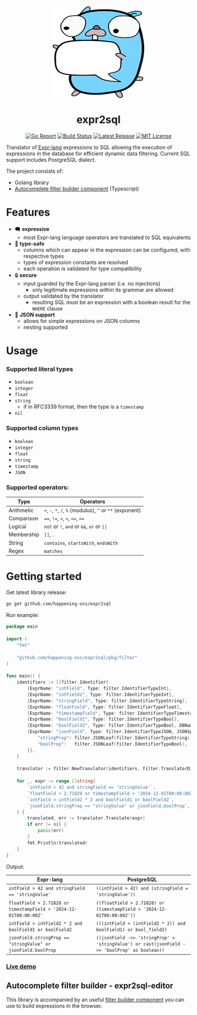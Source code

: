 <p align="center">
  <img src="./logo.svg" height="250" width="250"/>
</p>

<h1 align="center">
  expr2sql
</h1>

<p align="center">
    <a href="https://goreportcard.com/report/happening-oss/expr2sql">
        <img src="https://goreportcard.com/badge/happening-oss/expr2sql" alt="Go Report"/></a>
    <a href="https://github.com/happening-oss/expr2sql/actions/workflows/lib-ci.yml">
        <img src="https://github.com/happening-oss/expr2sql/actions/workflows/lib-ci.yml/badge.svg" alt="Build Status"/></a>
    <a href="https://github.com/happening-oss/expr2sql/releases">
        <img src="https://img.shields.io/github/v/release/happening-oss/expr2sql" alt="Latest Release"/></a>
    <a href="https://github.com/happening-oss/expr2sql/blob/master/LICENSE">
        <img src="https://img.shields.io/github/license/happening-oss/expr2sql" alt="MIT License"/></a>
</p>

Translator of [Expr-lang](https://github.com/expr-lang/expr) expressions to SQL allowing the execution 
of expressions in the database for efficient dynamic data filtering. 
Current SQL support includes PostgreSQL dialect.

The project consists of:

- Golang library
- [Autocomplete filter builder component](./packages/editor) (Typescript)

# Features

- 🗨️ **expressive** 
    - most Expr-lang language operators are translated to SQL equivalents
- 🦺 **type-safe**
    - columns which can appear in the expression can be configured, with respective types
    - types of expression constants are resolved
    - each operation is validated for type compatibility
- 🔒 **secure**
    - input guarded by the Expr-lang parser (i.e. no injections)
      - only legitimate expressions within its grammar are allowed
    - output validated by the translator 
      - resulting SQL must be an expression with a boolean result for the `WHERE` clause
- 🌳 **JSON support**
    - allows for simple expressions on JSON columns
    - nesting supported

# Usage

### Supported literal types

- `boolean`
- `integer`
- `float`
- `string`
    - if in RFC3339 format, then the type is a `timestamp`
- `nil`

### Supported column types

- `boolean`
- `integer`
- `float`
- `string`
- `timestamp`
- `JSON`

### Supported operators:

| Type       | Operators                                                 |
|------------|-----------------------------------------------------------|
| Arithmetic | `+`, `-`, `*`, `/`, `%` (modulus), `^` or `**` (exponent) |
| Comparison | `==`, `!=`, `<`, `>`, `<=`, `>=`                          |
| Logical    | `not` or `!`, `and` or `&&`, `or` or `\|\|`               |
| Membership | `[]`, `.`                                                 |
| String     | `contains`, `startsWith`, `endsWith`                      |
| Regex      | `matches`                                                 |

# Getting started
Get latest library release:
```bash
go get github.com/happening-oss/expr2sql
```
Run example:
```go
package main

import (
	"fmt"

	"github.com/happening-oss/expr2sql/pkg/filter"
)

func main() {
	identifiers := []filter.Identifier{
		{ExprName: "intField", Type: filter.IdentifierTypeInt},
		{ExprName: "intField2", Type: filter.IdentifierTypeInt},
		{ExprName: "stringField", Type: filter.IdentifierTypeString},
		{ExprName: "floatField", Type: filter.IdentifierTypeFloat},
		{ExprName: "timestampField", Type: filter.IdentifierTypeTimestamp},
		{ExprName: "boolField1", Type: filter.IdentifierTypeBool},
		{ExprName: "boolField2", Type: filter.IdentifierTypeBool, DBName: "bool_field2"},
		{ExprName: "jsonField", Type: filter.IdentifierTypeJSON, JSONSpec: filter.JSONTree{
			"stringProp": filter.JSONLeaf(filter.IdentifierTypeString),
			"boolProp":   filter.JSONLeaf(filter.IdentifierTypeBool),
		}},
	}

	translator := filter.NewTranslator(identifiers, filter.TranslatorDialectPostgres)

	for _, expr := range []string{
		`intField > 42 and stringField == 'stringValue'`,
		`floatField > 2.71828 or timestampField > '2024-12-01T00:00:00Z'`,
		`intField > intField2 * 2 and boolField1 or boolField2`,
		`jsonField.stringProp == "stringValue" or jsonField.boolProp`,
	} {
		translated, err := translator.Translate(expr)
		if err != nil {
			panic(err)
		}
		fmt.Println(translated)
	}
}

```
Output:

| Expr-lang                                                         | PostgreSQL                                                                                    |
|-------------------------------------------------------------------|-----------------------------------------------------------------------------------------------|
| `intField > 42 and stringField == 'stringValue'`                  | `((intField > 42) and (stringField = 'stringValue'))`                                         |
| `floatField > 2.71828 or timestampField > '2024-12-01T00:00:00Z'` | `((floatField > 2.71828) or (timestampField > '2024-12-01T00:00:00Z'))`                       |
| `intField > intField2 * 2 and boolField1 or boolField2`           | `(((intField > (intField2 * 2)) and boolField1) or bool_field2)`                              |
| `jsonField.stringProp == "stringValue" or jsonField.boolProp`     | `((jsonField ->> 'stringProp' = 'stringValue') or cast(jsonField ->> 'boolProp' as boolean))` |

### [Live demo](https://happening-oss.github.io/expr2sql)

## Autocomplete filter builder - expr2sql-editor

This library is accompanied by an useful [filter builder component](./packages/editor) you can use to build expressions in the browser.